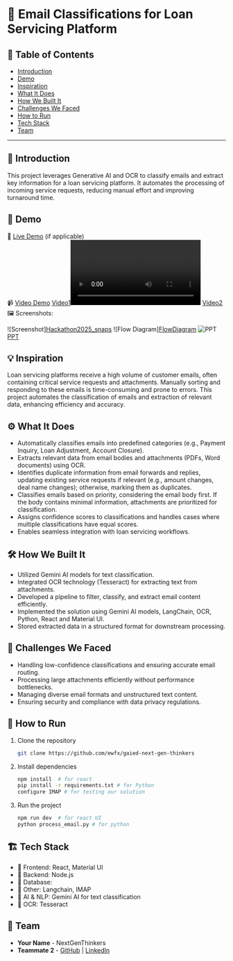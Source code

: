 # 🚀 Email Classifications for Loan Servicing Platform


## 📌 Table of Contents
- [Introduction](#introduction)
- [Demo](#demo)
- [Inspiration](#inspiration)
- [What It Does](#what-it-does)
- [How We Built It](#how-we-built-it)
- [Challenges We Faced](#challenges-we-faced)
- [How to Run](#how-to-run)
- [Tech Stack](#tech-stack)
- [Team](#team)

---

## 🎯 Introduction
This project leverages Generative AI and OCR to classify emails and extract key information for a loan servicing platform. It automates the processing of incoming service requests, reducing manual effort and improving turnaround time.

## 🎥 Demo
🔗 [Live Demo](#) (if applicable)  
📹 [Video Demo](#)
[Video1](artifacts/demo/demo_1_realtime_processing.mp4)<video controls src="artifacts/demo/demo_1_realtime_processing.mp4" title="Title"></video>
[Video2](artifacts/demo/demo_2_duplicate_handling.mkv)  
🖼️ Screenshots:

![Screenshot][Hackathon2025_snaps](artifacts/arch/Hachathon2025_snaps.docx)
![Flow Diagram][FlowDiagram](artifacts/arch/FlowDiagram.pptx)
![PPT](link-to-image)[PPT](artifacts/arch/Hackathon_PPT_Next_Gen_Thinkers_Final.pptx)

## 💡 Inspiration
Loan servicing platforms receive a high volume of customer emails, often containing critical service requests and attachments. Manually sorting and responding to these emails is time-consuming and prone to errors. This project automates the classification of emails and extraction of relevant data, enhancing efficiency and accuracy.

## ⚙️ What It Does
- Automatically classifies emails into predefined categories (e.g., Payment Inquiry, Loan Adjustment, Account Closure).
- Extracts relevant data from email bodies and attachments (PDFs, Word documents) using OCR.
- Identifies duplicate information from email forwards and replies, updating existing service requests if relevant (e.g., amount changes, deal name changes); otherwise, marking them as duplicates.
- Classifies emails based on priority, considering the email body first. If the body contains minimal information, attachments are prioritized for classification.
- Assigns confidence scores to classifications and handles cases where multiple classifications have equal scores.
- Enables seamless integration with loan servicing workflows.

## 🛠️ How We Built It
- Utilized Gemini AI models for text classification.
- Integrated OCR technology (Tesseract) for extracting text from attachments.
- Developed a pipeline to filter, classify, and extract email content efficiently.
- Implemented the solution using Gemini AI models, LangChain, OCR, Python, React and Material UI.
- Stored extracted data in a structured format for downstream processing.

## 🚧 Challenges We Faced
- Handling low-confidence classifications and ensuring accurate email routing.
- Processing large attachments efficiently without performance bottlenecks.
- Managing diverse email formats and unstructured text content.
- Ensuring security and compliance with data privacy regulations.

## 🏃 How to Run
1. Clone the repository  
   ```sh
   git clone https://github.com/ewfx/gaied-next-gen-thinkers
   ```
2. Install dependencies  
   ```sh
   npm install  # for react
   pip install -r requirements.txt # for Python
   configure IMAP # for testing our solution
   ```
3. Run the project  
   ```sh
   npm run dev  # for react UI
   python process_email.py # for python
   ```

## 🏗️ Tech Stack
- 🔹 Frontend: React, Material UI
- 🔹 Backend: Node.js
- 🔹 Database:
- 🔹 Other: Langchain, IMAP
- 🔹 AI & NLP: Gemini AI for text classification
- 🔹 OCR: Tesseract

## 👥 Team
- **Your Name** - NextGenThinkers
- **Teammate 2** - [GitHub](#) | [LinkedIn](#)
